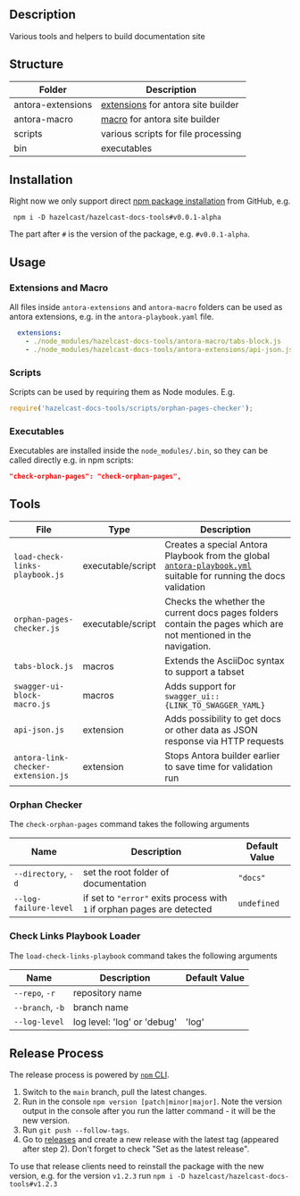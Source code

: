## Description
Various tools and helpers to build documentation site

## Structure
| Folder            | Description                                                                                    |
|-------------------|------------------------------------------------------------------------------------------------|
| antora-extensions | [extensions](https://docs.antora.org/antora/latest/extend/extensions/) for antora site builder |
| antora-macro      | [macro](https://docs.antora.org/antora/latest/asciidoc/ui-macros/) for antora site builder     |
| scripts           | various scripts for file processing                                                            |
| bin               | executables                                                                                    |

## Installation
Right now we only support direct [npm package installation](https://docs.npmjs.com/cli/commands/npm-install) from GitHub, e.g.

```npm
 npm i -D hazelcast/hazelcast-docs-tools#v0.0.1-alpha
```

The part after `#` is the version of the package, e.g. `#v0.0.1-alpha`.

## Usage

### Extensions and Macro

All files inside `antora-extensions` and `antora-macro` folders can be used as antora extensions, e.g. in the `antora-playbook.yaml` file.

```yaml
  extensions:
    - ./node_modules/hazelcast-docs-tools/antora-macro/tabs-block.js
    - ./node_modules/hazelcast-docs-tools/antora-extensions/api-json.js
```

### Scripts
Scripts can be used by requiring them as Node modules. E.g.

```javascript
require('hazelcast-docs-tools/scripts/orphan-pages-checker');
```

### Executables
Executables are installed inside the `node_modules/.bin`, so they can be called directly e.g. in npm scripts:

```json
"check-orphan-pages": "check-orphan-pages",
```

## Tools
| File                                | Type              | Description                                                                                                                                                                                   | 
|-------------------------------------|-------------------|-----------------------------------------------------------------------------------------------------------------------------------------------------------------------------------------------|
| `load-check-links-playbook.js`      | executable/script | Creates a special Antora Playbook from the global [`antora-playbook.yml`](https://github.com/hazelcast/hazelcast-docs/blob/main/antora-playbook.yml) suitable for running the docs validation |
| `orphan-pages-checker.js`           | executable/script | Checks the whether the current docs pages folders contain the pages which are not mentioned in the navigation.                                                                                |
| `tabs-block.js`                     | macros            | Extends the AsciiDoc syntax to support a tabset                                                                                                                                               |
| `swagger-ui-block-macro.js`         | macros            | Adds support for `swagger_ui::{LINK_TO_SWAGGER_YAML}`                                                                                                                                         |
| `api-json.js`                       | extension         | Adds possibility to get docs or other data as JSON response via HTTP requests                                                                                                                 |
| `antora-link-checker-extension.js`  | extension         | Stops Antora builder earlier to save time for validation run                                                                                                                                  |

### Orphan Checker
The `check-orphan-pages` command takes the following arguments

| Name                  | Description                                                             | Default Value |
|-----------------------|-------------------------------------------------------------------------|---------------|
| `--directory`, `-d`   | set the root folder of documentation                                    | `"docs"`      |
| `--log-failure-level` | if set to `"error"` exits process with `1` if orphan pages are detected | `undefined`   |

### Check Links Playbook Loader
The `load-check-links-playbook` command takes the following arguments

| Name              | Description                 | Default Value |
|-------------------|-----------------------------|---------------|
| `--repo`, `-r`    | repository name             |               |
| `--branch`, `-b`  | branch name                 |               |
| `--log-level`     | log level: 'log' or 'debug' | 'log'         |

## Release Process
The release process is powered by [`npm` CLI](https://docs.npmjs.com/updating-your-published-package-version-number).

1. Switch to the `main` branch, pull the latest changes.
2. Run in the console `npm version [patch|minor|major]`. Note the version output in the console after you run the latter command - it will be the new version.
3. Run `git push --follow-tags`.
4. Go to [releases](https://github.com/hazelcast/hazelcast-docs-tools/releases/new) and create a new release with the latest tag (appeared after step 2). Don't forget to check "Set as the latest release".

To use that release clients need to reinstall the package with the new version, e.g. for the version `v1.2.3` run `npm i -D hazelcast/hazelcast-docs-tools#v1.2.3`
